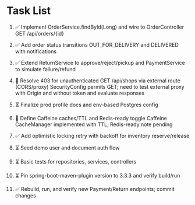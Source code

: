 # Task List

1. ✅ Implement OrderService.findById(Long) and wire to OrderController GET /api/orders/{id}

2. ✅ Add order status transitions OUT_FOR_DELIVERY and DELIVERED with notifications

3. ✅ Extend ReturnService to approve/reject/pickup and PaymentService to simulate failure/refund

4. 🔄 Resolve 403 for unauthenticated GET /api/shops via external route (CORS/proxy)
SecurityConfig permits GET; need to test external proxy with Origin and without token and evaluate responses
5. ⏳ Finalize prod profile docs and env-based Postgres config

6. 🔄 Define Caffeine caches/TTL and Redis-ready toggle
Caffeine CacheManager implemented with TTL; Redis-ready note pending
7. ✅ Add optimistic locking retry with backoff for inventory reserve/release

8. ⏳ Seed demo user and document auth flow

9. ⏳ Basic tests for repositories, services, controllers

10. ⏳ Pin spring-boot-maven-plugin version to 3.3.3 and verify build/run

11. ✅ Rebuild, run, and verify new Payment/Return endpoints; commit changes


